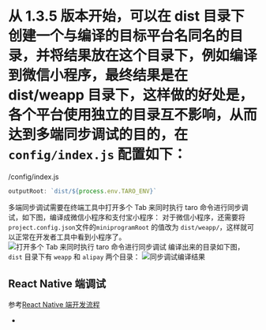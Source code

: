# 从 1.3.5 版本开始，可以在 dist 目录下创建一个与编译的目标平台名同名的目录，并将结果放在这个目录下，例如编译到微信小程序，最终结果是在 dist/weapp 目录下，这样做的好处是，各个平台使用独立的目录互不影响，从而达到多端同步调试的目的，在 `config/index.js` 配置如下：
/config/index.js
```js
outputRoot: `dist/${process.env.TARO_ENV}`
```

多端同步调试需要在终端工具中打开多个 Tab 来同时执行 taro 命令进行同步调试，如下图，编译成微信小程序和支付宝小程序：
对于微信小程序，还需要将`project.config.json`文件的`miniprogramRoot` 的值改为 `dist/weapp/`，这样就可以正常在开发者工具中看到小程序了。
![打开多个 Tab 来同时执行 taro 命令进行同步调试](https://img30.360buyimg.com/ling/jfs/t1/62633/10/8451/595888/5d663badE57d35fd2/5a34822774836ede.png)
编译出来的目录如下图，`dist` 目录下有 `weapp` 和 `alipay` 两个目录：
![同步调试编译结果](https://img20.360buyimg.com/ling/jfs/t1/74046/26/8491/148076/5d663baaEf2ed8064/33fbb1d365053d1c.png)
## React Native 端调试[​](envs-debug.html#react-native-端调试)
参考[React Native 端开发流程](react-native.html)

-
